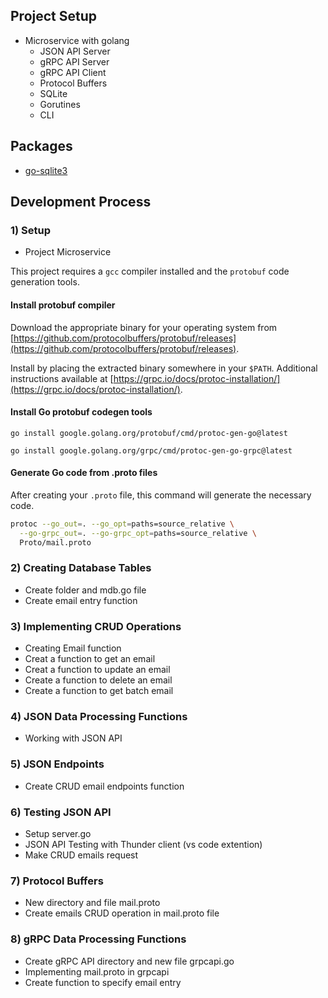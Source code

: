 ## Project Setup

- Microservice with golang
  - JSON API Server
  - gRPC API Server
  - gRPC API Client
  - Protocol Buffers
  - SQLite
  - Gorutines
  - CLI

## Packages
- [go-sqlite3](https://github.com/mattn/go-sqlite3)

## Development Process

### 1) Setup

- Project Microservice

This project requires a `gcc` compiler installed and the `protobuf` code generation tools.

#### Install protobuf compiler

Download the appropriate binary for your operating system from [https://github.com/protocolbuffers/protobuf/releases](https://github.com/protocolbuffers/protobuf/releases).

Install by placing the extracted binary somewhere in your `$PATH`. Additional instructions available at [https://grpc.io/docs/protoc-installation/](https://grpc.io/docs/protoc-installation/).

#### Install Go protobuf codegen tools

`go install google.golang.org/protobuf/cmd/protoc-gen-go@latest`

`go install google.golang.org/grpc/cmd/protoc-gen-go-grpc@latest`

#### Generate Go code from .proto files

After creating your `.proto` file, this command will generate the necessary code.

```sh
protoc --go_out=. --go_opt=paths=source_relative \
  --go-grpc_out=. --go-grpc_opt=paths=source_relative \
  Proto/mail.proto
```

### 2) Creating Database Tables
- Create folder and mdb.go file
- Create email entry function

### 3) Implementing CRUD Operations
- Creating Email function
- Creat a function to get an email
- Creat a function to update an email
- Create a function to delete an email
- Create a function to get batch email

### 4) JSON Data Processing Functions
- Working with JSON API

### 5) JSON Endpoints
- Create CRUD email endpoints function

### 6) Testing JSON API
- Setup server.go
- JSON API Testing with Thunder client (vs code extention)
- Make CRUD emails request

### 7) Protocol Buffers
- New directory and file mail.proto
- Create emails CRUD operation in mail.proto file

### 8) gRPC Data Processing Functions
- Create gRPC API directory and new file grpcapi.go
- Implementing mail.proto in grpcapi
- Create function to specify email entry